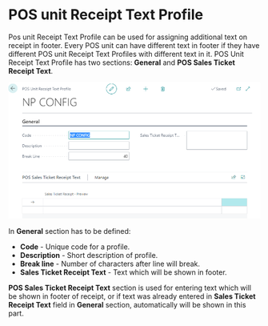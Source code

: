 # POS unit Receipt Text Profile

Pos unit Receipt Text Profile can be used for assigning additional text on receipt in footer. Every POS unit can have different text in footer if they have different POS unit Receipt Text Profiles with different text in it.
POS Unit Receipt Text Profile has two sections: **General** and **POS Sales Ticket Receipt Text**.

![POSreceipt](../images/POS%20receipt.PNG)

In **General** section has to be defined:
- **Code** - Unique code for a profile.
- **Description** - Short description of profile.
- **Break line** - Number of characters after line will break.
- **Sales Ticket Receipt Text** - Text which will be shown in footer.

**POS Sales Ticket Receipt Text** section  is used for entering text which will be shown in footer of receipt, or if text was already entered in **Sales Ticket Receipt Text** field in **General** section, automatically will be shown in this part.